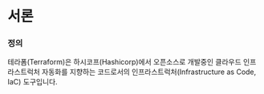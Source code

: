 # 서론

### 정의

테라폼(Terraform)은 하시코프(Hashicorp)에서 오픈소스로 개발중인 클라우드 인프라스트럭처 자동화를 지향하는 코드로서의 인프라스트럭처(Infrastructure as Code, IaC) 도구입니다.
